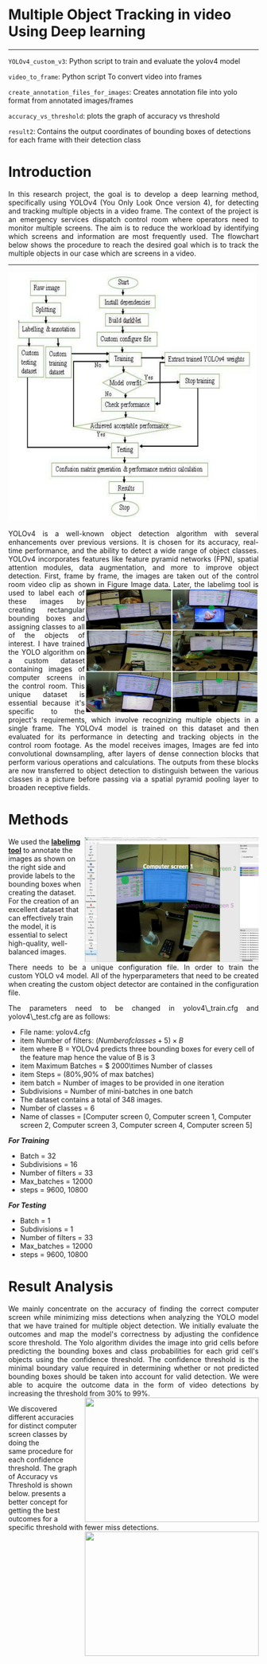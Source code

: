 
# **Multiple Object Tracking in video Using Deep learning**
---


`YOLOv4_custom_v3`: Python script to train and evaluate the yolov4 model

`video_to_frame`: Python script To convert video into frames

`create_annotation_files_for_images`: Creates annotation file into yolo format from annotated images/frames

`accuracy_vs_threshold`: plots the graph of accuracy vs threshold

`result2`: Contains the output coordinates of bounding boxes of detections for each frame with their detection class


# Introduction
<p align="justify">
In this research project, the goal is to develop a deep learning method, specifically using YOLOv4 (You Only Look Once version 4), for detecting and tracking multiple objects in a video frame. The context of the project is an emergency services dispatch control room where operators need to monitor multiple screens. The aim is to reduce the workload by identifying which screens and information are most frequently used. The flowchart below shows the procedure to reach the desired goal which is to track the multiple objects in our case which are screens in a video.  

---
<img src="https://github.com/shreyaskorde16/YOLOv4-Computer-Screens/blob/master/flowchart.png" alt="Flowchart"  title="Flowchart" width="500" height="500" align="centre" />

<p align="justify">
YOLOv4 is a well-known object detection algorithm with several enhancements over previous versions. It is chosen for its accuracy, real-time performance, and the ability to detect a wide range of object classes. YOLOv4 incorporates features like feature pyramid networks (FPN), spatial attention modules, data augmentation, and more to improve object detection. First, frame by frame, the images are taken out of the control room video clip as shown in Figure Image data. 
<img src="https://github.com/shreyaskorde16/YOLOv4-Computer-Screens/blob/master/image_data.jpg" width="350" height="250" align="right" /> Later, the labelimg tool is used to label each of these images by creating rectangular bounding boxes and assigning classes to all of the objects of interest.  
I have trained the YOLO algorithm on a custom dataset containing images of computer screens in the control room. This unique dataset is essential because it's specific to the project's requirements, which involve recognizing multiple objects in a single frame. The YOLOv4 model is trained on this dataset and then evaluated for its performance in detecting and tracking objects in the control room footage.  As the model receives images, Images are fed into convolutional downsampling, after layers of dense connection blocks that perform various operations and calculations. The outputs from these blocks are now transferred to object detection to distinguish between the various classes in a picture before passing via a spatial pyramid pooling layer to broaden receptive fields.


# Methods

<img src="https://github.com/shreyaskorde16/YOLOv4-Computer-Screens/blob/master/label_img.png" width="350" height="250" align="right" />
<p align="justify">
  
We used the __[labelimg tool](https://github.com/HumanSignal/labelImg)__ to annotate the images as shown on the right side and provide labels to the bounding boxes when creating the dataset. For the creation of an excellent dataset that can effectively train the model, it is essential to select high-quality, well-balanced images.
<p align="justify">
There needs to be a unique configuration file. In order to train the custom YOLO v4 model. All of the hyperparameters that need to be created when creating the custom object detector are contained in the configuration file.

<p align="justify">
The parameters need to be changed in yolov4\_train.cfg and yolov4\_test.cfg are as follows:


    
- File name: yolov4.cfg
- item Number of filters: $(Number of classes + 5) \times B$
- item where B = YOLOv4 predicts three bounding boxes for every cell of the feature map hence the value of B is 3
- item Maximum Batches = $ 2000\times Number of classes
- item Steps  = (80\%,90\% of max batches) 
- item batch = Number of images to be provided in one iteration
- Subdivisions = Number of mini-batches in one batch
- The dataset contains a total of 348 images. 
- Number of classes = 6
- Name of classes = [Computer screen 0, Computer screen 1, Computer screen 2, Computer screen 3, Computer screen 4, Computer screen 5]

_**For Training**_

- Batch = 32
- Subdivisions = 16
- Number of filters = 33
- Max\_batches = 12000
- steps = 9600, 10800

_**For Testing**_

- Batch = 1
- Subdivisions = 1
- Number of filters = 33
- Max\_batches = 12000
- steps = 9600, 10800


# Result Analysis
<p align="justify">
We mainly concentrate on the accuracy of finding the correct computer screen while minimizing miss detections when analyzing the YOLO model that we have trained for multiple object detection. We initially evaluate the outcomes and map the model's correctness by adjusting the confidence score threshold. The Yolo algorithm divides the image into grid cells before predicting the bounding boxes and class probabilities for each grid cell's objects using the confidence threshold. The confidence threshold is the minimal boundary value required in determining whether or not predicted bounding boxes should be taken into account for valid detection. We were able to acquire the outcome data in the form of video detections by increasing the threshold from 30% to 99%.
<img src="https://github.com/shreyaskorde16/YOLOv4-Computer-Screens/blob/master/predictions_collage_6" width="350" height="250" align="right" />

We discovered different accuracies for distinct computer screen classes by doing the same procedure for each confidence threshold. The graph of Accuracy vs Threshold is shown below. presents a better concept for getting the best outcomes for a specific threshold with fewer miss detections. 
<img src="https://github.com/shreyaskorde16/YOLOv4-Computer-Screens/blob/master/" width="350" height="250" align="right" />
